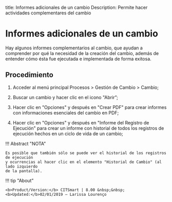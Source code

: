 title: Informes adicionales de un cambio
Description: Permite hacer actividades complementares del cambio
# Informes adicionales de un cambio

Hay algunos informes complementarios al cambio, que ayudan a comprender por qué la necesidad de la creación del cambio, además de entender cómo ésta fue ejecutada e implementada de forma exitosa.

Procedimiento
------------

1.  Acceder al menú principal Procesos \>
    Gestión de Cambio \> Cambio;

2.  Buscar un cambio y hacer clic en el icono "Abrir”;

3.  Hacer clic en "Opciones" y después en "Crear PDF" para crear informes con informaciones
    esenciales del cambio en PDF;

4.  Hacer clic en "Opciones" y después en "Informe del Registro de Ejecución" para crear
    un informe con historial de todos los registros de ejecución hechos en un ciclo de vida
    de un cambio;

!!! Abstract "NOTA"

    Es posible que también sólo se puede ver el historial de los registros de ejecución
    y ocurrencias al hacer clic en el elemento "Historial de Cambio" (al lado izquierdo
    de la pantalla).

!!! tip "About"

    <b>Product/Version:</b> CITSmart | 8.00 &nbsp;&nbsp;
    <b>Updated:</b>02/01/2019 – Larissa Lourenço
